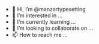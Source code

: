 - 👋 Hi, I’m @manzartypesetting
- 👀 I’m interested in ...
- 🌱 I’m currently learning ...
- 💞️ I’m looking to collaborate on ...
- 📫 How to reach me ...

<!---
manzartypesetting/manzartypesetting is a ✨ special ✨ repository because its `README.md` (this file) appears on your GitHub profile.
You can click the Preview link to take a look at your changes.
--->
